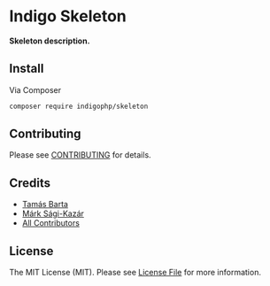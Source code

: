 # Indigo Skeleton

**Skeleton description.**


## Install

Via Composer

``` bash
composer require indigophp/skeleton
```


## Contributing

Please see [CONTRIBUTING](https://github.com/indigophp/skeleton/blob/develop/CONTRIBUTING.md) for details.


## Credits

- [Tamás Barta](https://github.com/TamasBarta)
- [Márk Sági-Kazár](https://github.com/sagikazarmark)
- [All Contributors](https://github.com/indigophp/skeleton/contributors)


## License

The MIT License (MIT). Please see [License File](https://github.com/indigophp/skeleton/blob/develop/LICENSE) for more information.
